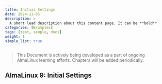 ```yaml
---
title: Initial Settings
date: 2024-11-05
description: >
  A short lead description about this content page. It can be **bold** or _italic_ and can be split over multiple paragraphs.
categories: [Examples]
tags: [test, sample, docs]
weight: 1
simple_list: true
---
```


> This Document is actively being developed as a part of ongoing AlmaLinux learning efforts. Chapters will be added periodically.

## AlmaLinux 9: Initial Settings